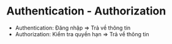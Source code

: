 # Authentication - Authorization

- Authentication: Đăng nhập => Trả về thông tin
- Authorization: Kiểm tra quyền hạn => Trả về thông tin
